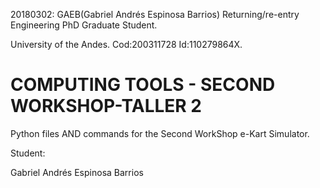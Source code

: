 <!--- 20180302AnswersSecondWorkShopTaller first feedback  -->
20180302: GAEB(Gabriel Andrés Espinosa Barrios) Returning/re-entry Engineering PhD Graduate Student.

University of the Andes. Cod:200311728 Id:110279864X.
#  COMPUTING TOOLS - SECOND WORKSHOP-TALLER 2 
Python files AND commands for the Second WorkShop e-Kart Simulator.

Student:

Gabriel Andrés Espinosa Barrios

